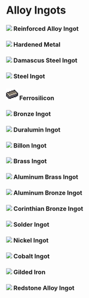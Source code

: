 # Alloy Ingots

### ![](../../../.gitbook/assets/reinforced\_alloy.png) Reinforced Alloy Ingot

### ![](../../../.gitbook/assets/hardened\_metal.png) Hardened Metal

### ![](../../../.gitbook/assets/damascus\_steel\_ingot.png) Damascus Steel Ingot

### ![](../../../.gitbook/assets/steel\_ingot.png) Steel Ingot

### ![](../../../.gitbook/assets/ferrosilicon.png) Ferrosilicon

### ![](../../../.gitbook/assets/bronze\_ingot.png) Bronze Ingot

### ![](../../../.gitbook/assets/duralumin\_ingot.png) Duralumin Ingot

### ![](../../../.gitbook/assets/billon\_ingot.png) Billon Ingot

### ![](../../../.gitbook/assets/brass\_ingot.png) Brass Ingot

### ![](../../../.gitbook/assets/aluminum\_brass\_ingot.png) Aluminum Brass Ingot

### ![](../../../.gitbook/assets/aluminum\_bronze\_ingot.png) Aluminum Bronze Ingot

### ![](../../../.gitbook/assets/corinthian\_bronze\_ingot.png) Corinthian Bronze Ingot

### ![](../../../.gitbook/assets/solder\_ingot.png) Solder Ingot

### ![](../../../.gitbook/assets/nickel\_ingot.png) Nickel Ingot

### ![](../../../.gitbook/assets/cobalt\_ingot.png) Cobalt Ingot

### ![](../../../.gitbook/assets/gilded\_iron.png) Gilded Iron

### ![](../../../.gitbook/assets/redstone\_alloy\_ingot.png) Redstone Alloy Ingot
